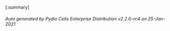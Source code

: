 






[:summary]

###### Auto generated by Pydio Cells Enterprise Distribution v2.2.0-rc4 on 25-Jan-2021
